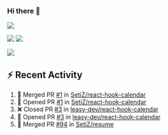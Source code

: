 ### Hi there 👋

![](https://github-profile-summary-cards.vercel.app/api/cards/profile-details?username=SetiZ&theme=github_dark)

![](https://github-profile-summary-cards.vercel.app/api/cards/repos-per-language?username=SetiZ&theme=github_dark)
![](https://github-profile-summary-cards.vercel.app/api/cards/most-commit-language?username=SetiZ&theme=github_dark)

![](https://github-profile-summary-cards.vercel.app/api/cards/stats?username=SetiZ&theme=github_dark)

## :zap: Recent Activity	

<!--START_SECTION:activity-->
1. 🎉 Merged PR [#1](https://github.com/SetiZ/react-hook-calendar/pull/1) in [SetiZ/react-hook-calendar](https://github.com/SetiZ/react-hook-calendar)
2. 💪 Opened PR [#1](https://github.com/SetiZ/react-hook-calendar/pull/1) in [SetiZ/react-hook-calendar](https://github.com/SetiZ/react-hook-calendar)
3. ❌ Closed PR [#3](https://github.com/leasy-dev/react-hook-calendar/pull/3) in [leasy-dev/react-hook-calendar](https://github.com/leasy-dev/react-hook-calendar)
4. 💪 Opened PR [#3](https://github.com/leasy-dev/react-hook-calendar/pull/3) in [leasy-dev/react-hook-calendar](https://github.com/leasy-dev/react-hook-calendar)
5. 🎉 Merged PR [#94](https://github.com/SetiZ/resume/pull/94) in [SetiZ/resume](https://github.com/SetiZ/resume)
<!--END_SECTION:activity-->

<!--
**SetiZ/SetiZ** is a ✨ _special_ ✨ repository because its `README.md` (this file) appears on your GitHub profile.

Here are some ideas to get you started:

- 🔭 I’m currently working on ...
- 🌱 I’m currently learning ...
- 👯 I’m looking to collaborate on ...
- 🤔 I’m looking for help with ...
- 💬 Ask me about ...
- 📫 How to reach me: ...
- 😄 Pronouns: ...
- ⚡ Fun fact: ...
-->
